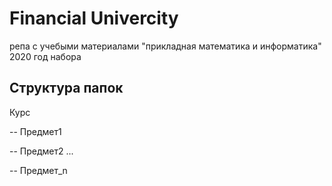 # Financial Univercity
репа с учебыми материалами "прикладная математика и информатика" 2020 год набора

## Структура папок
Курс

-- Предмет1

-- Предмет2 ...

-- Предмет_n


